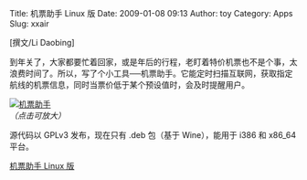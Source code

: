 Title: 机票助手 Linux 版
Date: 2009-01-08 09:13
Author: toy
Category: Apps
Slug: xxair

[撰文/Li Daobing]

到年关了，大家都要忙着回家，或是年后的行程，老盯着特价机票也不是个事，太浪费时间了。所以，写了个小工具──机票助手。它能定时扫描互联网，获取指定航线的机票信息，同时当票价低于某个预设值时，会及时提醒用户。

[![机票助手](http://i.linuxtoy.org/images/2009/01/jipiao-thumb.png)](http://i.linuxtoy.org/images/2009/01/jipiao.png)  
*（点击可放大）*

源代码以 GPLv3 发布，现在只有 .deb 包（基于 Wine），能用于 i386 和
x86\_64 平台。

[机票助手 Linux
版](http://code.google.com/p/xxair/downloads/list?q=label:OpSys-Linux)
